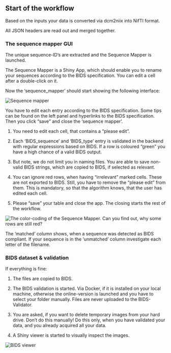 ## Start of the workflow 

Based on the inputs your data is converted via dcm2niix into NifTI
format.

All JSON headers are read out and merged together.

### The sequence mapper GUI

The unique sequence-ID’s are extracted and the Sequence Mapper is
launched.

The Sequence Mapper is a Shiny App, which should enable you to rename
your sequences according to the BIDS specification. You can edit a cell
after a double-click on it.

Now the ‘sequence_mapper’ should start showing the following interface:



![Sequence mapper](../../inst/figure/sequence_mapper.PNG)


You have to edit each entry according to the BIDS specification. Some
tips can be found on the left panel and hyperlinks to the BIDS
specification. Then you click “save” and close the ‘sequence mapper’.

1)  You need to edit each cell, that contains a “please edit”.

2)  Each ‘BIDS_sequence’ and ‘BIDS_type’ entry is validated in the
    backend with regular expressions based on BIDS. If a row is coloured
    “green” you have a high chance of a valid BIDS output.

3)  But note, we do not limit you in naming files. You are able to save
    non-valid BIDS strings, which are copied to BIDS, if selected as
    relevant.

4)  You can ignore red rows, when having “irrelevant” marked cells.
    These are not exported to BIDS. Still, you have to remove the
    “please edit” from them. This is mandatory, so that the algorithm
    knows, that the user has edited each cell.

5)  Please “save” your table and close the app. The closing starts the
    rest of the workflow.

![The color-coding of the Sequence Mapper. Can you find out, why some
rows are still red?](../../inst/figure/sequence_mapper_validity.png)

The ‘matched’ column shows, when a sequence was detected as BIDS
compliant. If your sequence is in the ‘unmatched’ column investigate
each letter of the filename.

### BIDS dataset & validation

If everything is fine:

1.  The files are copied to BIDS.

2.  The BIDS validation is started. Via Docker, if it is installed on
    your local machine, otherwise the online-version is launched and you
    have to select your folder manually. Files are never uploaded to the BIDS-Validator.

3.  You are asked, if you want to delete temporary images from your hard
    drive. Don’t do this manually! Do this only, when you have validated
    your data, and you already acquired all your data.

4.  A Shiny viewer is started to visually inspect the images.

![BIDS viewer](../../inst/figure/bids_viewer.PNG)

